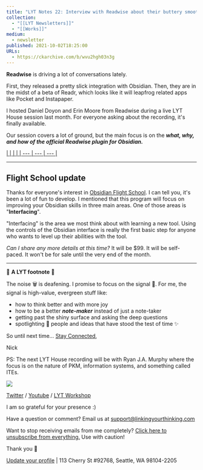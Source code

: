 ```yaml
---
title: "LYT Notes 22: Interview with Readwise about their buttery smooth plugin for Obsidian"
collection:
  - "[[LYT Newsletters]]"
  - "[[Works]]"
medium:
  - newsletter
published: 2021-10-02T18:25:00
URLs:
  - https://ckarchive.com/b/wvu2hgh03n3g
---
```


**Readwise** is driving a lot of conversations lately.

First, they released a pretty slick integration with Obsidian. Then, they are in the midst of a beta of Readr, which looks like it will leapfrog related apps like Pocket and Instapaper.

I hosted Daniel Doyon and Erin Moore from Readwise during a live LYT House session last month. For everyone asking about the recording, it's finally available.

Our session covers a lot of ground, but the main focus is on the ***what, why, and how of the official Readwise plugin for Obsidian.***

[|  |  |  |
| --- | --- | --- |](https://youtu.be/n12iIZwL4S4)

---

## Flight School update

Thanks for everyone's interest in [Obsidian Flight School](https://lyt.ck.page/ace689c709). I can tell you, it's been a lot of fun to develop. I mentioned that this program will focus on improving your Obsidian skills in three main areas. One of those areas is "**Interfacing**".

"Interfacing" is the area we most think about with learning a new tool. Using the controls of the Obsidian interface is really the first basic step for anyone who wants to level up their abilities with the tool.

*Can I share any more details at this time?* It will be $99. It will be self-paced. It won't be for sale until the very end of the month.

---

👣 **A LYT footnote** 🎵

The noise 🗑 is deafening. I promise to focus on the signal 🌿. For me, the signal is high-value, evergreen stuff like:

* how to think better and with more joy
* how to be a better ***note-maker*** instead of just a note-taker
* getting past the shiny surface and asking the deep questions
* spotlighting 🔦 people and ideas that have stood the test of time ✨

So until next time… [Stay Connected](app://obsidian.md/Stay%20Connected),

Nick

PS: The next LYT House recording will be with Ryan J.A. Murphy where the focus is on the nature of PKM, information systems, and something called ITEs.

![](https://embed.filekitcdn.com/e/dv87Nny89souiCFyZqnEgh/t5xLoqQjMXTWs4akdeAMSG/email)

[Twitter](https://twitter.com/NickMilo) / [Youtube](https://www.youtube.com/channel/UC85D7ERwhke7wVqskV_DZUA) / [LYT Workshop](https://www.linkingyourthinking.com/)

I am so grateful for your presence :)

Have a question or comment? Email us at
[support@linkingyourthinking.com](mailto:support@linkingyourthinking.com)

Want to stop receiving emails from me completely? [Click here to unsubscribe from everything.](https://preview.convertkit-mail2.com/unsubscribe) Use with caution!

Thank you 🙏

[Update your profile](https://preview.convertkit-mail2.com/preferences) | 113 Cherry St #92768, Seattle, WA 98104-2205


